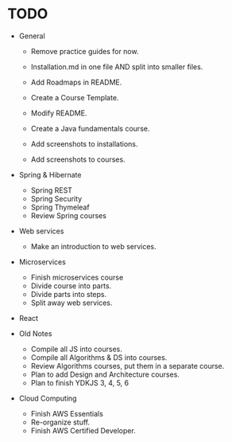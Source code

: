 # TODO
- General
    + Remove practice guides for now.
    + Installation.md in one file AND split into smaller files.
    + Add Roadmaps in README.
    + Create a Course Template.
    + Modify README.
    
    + Create a Java fundamentals course.
    + Add screenshots to installations.
    + Add screenshots to courses.

- Spring & Hibernate
    + Spring REST
    + Spring Security
    + Spring Thymeleaf
    + Review Spring courses

- Web services
    + Make an introduction to web services.

- Microservices
    + Finish microservices course
    + Divide course into parts.
    + Divide parts into steps.
    + Split away web services. 

- React

- Old Notes
    + Compile all JS into courses.
    + Compile all Algorithms & DS into courses.
    + Review Algorithms courses, put them in a separate course.
    + Plan to add Design and Architecture courses. 
    + Plan to finish YDKJS 3, 4, 5, 6

- Cloud Computing
    + Finish AWS Essentials
    + Re-organize stuff.
    + Finish AWS Certified Developer.
